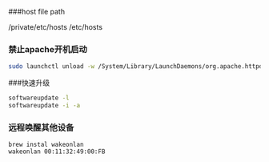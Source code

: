 ###host file path

/private/etc/hosts
/etc/hosts

### 禁止apache开机启动
```bash
sudo launchctl unload -w /System/Library/LaunchDaemons/org.apache.httpd.plist   
```


###快速升级
```bash
softwareupdate -l
softwareupdate -i -a
```

### 远程唤醒其他设备
```
brew instal wakeonlan
wakeonlan 00:11:32:49:00:FB
```